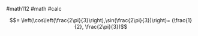 #math112 #math #calc


$$= \left(\cos\left(\frac{2\pi}{3}\right),\sin(\frac{2\pi}{3})\right)= (\frac{1}{2}, \frac{2\pi}{3})$$


